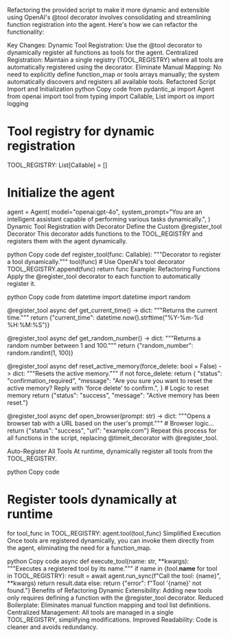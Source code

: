 Refactoring the provided script to make it more dynamic and extensible using OpenAI's @tool decorator involves consolidating and streamlining function registration into the agent. Here's how we can refactor the functionality:

Key Changes:
Dynamic Tool Registration: Use the @tool decorator to dynamically register all functions as tools for the agent.
Centralized Registration: Maintain a single registry (TOOL_REGISTRY) where all tools are automatically registered using the decorator.
Eliminate Manual Mapping: No need to explicitly define function_map or tools arrays manually; the system automatically discovers and registers all available tools.
Refactored Script
Import and Initialization
python
Copy code
from pydantic_ai import Agent
from openai import tool
from typing import Callable, List
import os
import logging

# Tool registry for dynamic registration
TOOL_REGISTRY: List[Callable] = []

# Initialize the agent
agent = Agent(
    model="openai:gpt-4o",
    system_prompt="You are an intelligent assistant capable of performing various tasks dynamically.",
)
Dynamic Tool Registration with Decorator
Define the Custom @register_tool Decorator
This decorator adds functions to the TOOL_REGISTRY and registers them with the agent dynamically.

python
Copy code
def register_tool(func: Callable):
    """Decorator to register a tool dynamically."""
    tool(func)  # Use OpenAI's tool decorator
    TOOL_REGISTRY.append(func)
    return func
Example: Refactoring Functions
Apply the @register_tool decorator to each function to automatically register it.

python
Copy code
from datetime import datetime
import random

@register_tool
async def get_current_time() -> dict:
    """Returns the current time."""
    return {"current_time": datetime.now().strftime("%Y-%m-%d %H:%M:%S")}

@register_tool
async def get_random_number() -> dict:
    """Returns a random number between 1 and 100."""
    return {"random_number": random.randint(1, 100)}

@register_tool
async def reset_active_memory(force_delete: bool = False) -> dict:
    """Resets the active memory."""
    if not force_delete:
        return {
            "status": "confirmation_required",
            "message": "Are you sure you want to reset the active memory? Reply with 'force delete' to confirm.",
        }
    # Logic to reset memory
    return {"status": "success", "message": "Active memory has been reset."}

@register_tool
async def open_browser(prompt: str) -> dict:
    """Opens a browser tab with a URL based on the user's prompt."""
    # Browser logic...
    return {"status": "success", "url": "example.com"}
Repeat this process for all functions in the script, replacing @timeit_decorator with @register_tool.

Auto-Register All Tools
At runtime, dynamically register all tools from the TOOL_REGISTRY.

python
Copy code
# Register tools dynamically at runtime
for tool_func in TOOL_REGISTRY:
    agent.tool(tool_func)
Simplified Execution
Once tools are registered dynamically, you can invoke them directly from the agent, eliminating the need for a function_map.

python
Copy code
async def execute_tool(name: str, **kwargs):
    """Executes a registered tool by its name."""
    if name in {tool.__name__ for tool in TOOL_REGISTRY}:
        result = await agent.run_sync(f"Call the tool: {name}", **kwargs)
        return result.data
    else:
        return {"error": f"Tool '{name}' not found."}
Benefits of Refactoring
Dynamic Extensibility: Adding new tools only requires defining a function with the @register_tool decorator.
Reduced Boilerplate: Eliminates manual function mapping and tool list definitions.
Centralized Management: All tools are managed in a single TOOL_REGISTRY, simplifying modifications.
Improved Readability: Code is cleaner and avoids redundancy.
